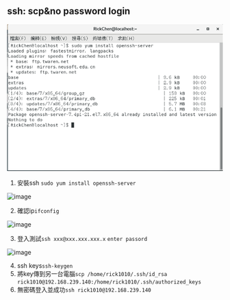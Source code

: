 ## ssh: scp&no password login
![6](https://github.com/cycyucheng1010/NQU/blob/main/Centos7/week2-6.PNG)

1. 安裝ssh ```sudo yum install openssh-server```

![image](https://user-images.githubusercontent.com/62127656/147726971-d46f197c-beec-49f1-b474-ce3bab1ebf0b.png)

2. 確認ip```ifconfig```

![image](https://user-images.githubusercontent.com/62127656/147727008-10297aa6-b675-497b-85c7-879d39ead80f.png)

3. 登入測試```ssh xxx@xxx.xxx.xxx.x``` ```enter passord```

![image](https://user-images.githubusercontent.com/62127656/147729387-862f3772-0402-4615-81f2-656e11c915c9.png)


4. ssh keys```ssh-keygen```
5. 將key傳到另一台電腦```scp /home/rick1010/.ssh/id_rsa rick1010@192.168.239.140:/home/rick1010/.ssh/authorized_keys```
6. 無密碼登入並成功```ssh rick1010@192.168.239.140```
